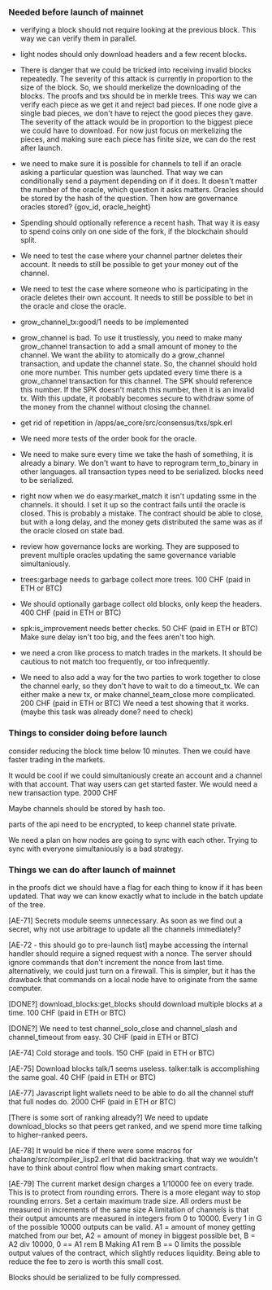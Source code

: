 ### Needed before launch of mainnet


* verifying a block should not require looking at the previous block. This way we can verify them in parallel.

* light nodes should only download headers and a few recent blocks.


* There is danger that we could be tricked into receiving invalid blocks repeatedly. The severity of this attack is currently in proportion to the size of the block.
So, we should merkelize the downloading of the blocks. The proofs and txs should be in merkle trees.
This way we can verify each piece as we get it and reject bad pieces. If one node give a single bad pieces, we don't have to reject the good pieces they gave.
The severity of the attack would be in proportion to the biggest piece we could have to download.
For now just focus on merkelizing the pieces, and making sure each piece has finite size, we can do the rest after launch.



* we need to make sure it is possible for channels to tell if an oracle asking a particular question was launched. That way we can conditionally send a payment depending on if it does.
It doesn't matter the number of the oracle, which question it asks matters.
Oracles should be stored by the hash of the question.
Then how are governance oracles stored? {gov_id, oracle_height}

* Spending should optionally reference a recent hash. That way it is easy to spend coins only on one side of the fork, if the blockchain should split.

* We need to test the case where your channel partner deletes their account. It needs to still be possible to get your money out of the channel.

* We need to test the case where someone who is participating in the oracle deletes their own account. It needs to still be possible to bet in the oracle and close the oracle.

* grow_channel_tx:good/1 needs to be implemented

* grow_channel is bad.
To use it trustlessly, you need to make many grow_channel transaction to add a small amount of money to the channel.
We want the ability to atomically do a grow_channel transaction, and update the channel state.
So, the channel should hold one more number.
This number gets updated every time there is a grow_channel transaction for this channel.
The SPK should reference this number.
If the SPK doesn't match this number, then it is an invalid tx.
With this update, it probably becomes secure to withdraw some of the money from the channel without closing the channel.

* get rid of repetition in /apps/ae_core/src/consensus/txs/spk.erl

* We need more tests of the order book for the oracle.

* We need to make sure every time we take the hash of something, it is already a binary.
We don't want to have to reprogram term_to_binary in other languages.
all transaction types need to be serialized.
blocks need to be serialized.

* right now when we do easy:market_match it isn't updating ssme in the channels. it should.
I set it up so the contract fails until the oracle is closed. This is probably a mistake. The contract should be able to close, but with a long delay, and the money gets distributed the same was as if the oracle closed on state bad.

* review how governance locks are working. They are supposed to prevent multiple oracles updating the same governance variable simultaniously.

* trees:garbage needs to garbage collect more trees. 100 CHF (paid in ETH or BTC)

* We should optionally garbage collect old blocks, only keep the headers. 400 CHF (paid in ETH or BTC)

* spk:is_improvement needs better checks. 50 CHF (paid in ETH or BTC)
Make sure delay isn't too big, and the fees aren't too high.

* we need a cron like process to match trades in the markets. It should be cautious to not match too frequently, or too infrequently.

* We need to also add a way for the two parties to work together to close the channel early, so they don't have to wait to do a timeout_tx. We can either make a new tx, or make channel_team_close more complicated. 200 CHF (paid in ETH or BTC)
We need a test showing that it works.
(maybe this task was already done? need to check)






### Things to consider doing before launch


consider reducing the block time below 10 minutes.
Then we could have faster trading in the markets.

It would be cool if we could simultaniously create an account and a channel with that account. That way users can get started faster. We would need a new transaction type. 2000 CHF

Maybe channels should be stored by hash too.

parts of the api need to be encrypted, to keep channel state private.

We need a plan on how nodes are going to sync with each other. Trying to sync with everyone simultaniously is a bad strategy.




### Things we can do after launch of mainnet

in the proofs dict we should have a flag for each thing to know if it has been updated. That way we can know exactly what to include in the batch update of the tree.

[AE-71] Secrets module seems unnecessary. As soon as we find out a secret, why not use arbitrage to update all the channels immediately?

[AE-72 - this should go to pre-launch list] maybe accessing the internal handler should require a signed request with a nonce.
The server should ignore commands that don't increment the nonce from last time.
alternatively, we could just turn on a firewall. This is simpler, but it has the drawback that commands on a local node have to originate from the same computer.

[DONE?] download_blocks:get_blocks should download multiple blocks at a time. 100 CHF (paid in ETH or BTC)

[DONE?] We need to test channel_solo_close and channel_slash and channel_timeout from easy. 30 CHF (paid in ETH or BTC)

[AE-74] Cold storage and tools. 150 CHF (paid in ETH or BTC)

[AE-75] Download blocks talk/1 seems useless. talker:talk is accomplishing the same goal. 40 CHF (paid in ETH or BTC)

[AE-77] Javascript light wallets need to be able to do all the channel stuff that full nodes do. 2000 CHF (paid in ETH or BTC)

[There is some sort of ranking already?] We need to update download_blocks so that peers get ranked, and we spend more time talking to higher-ranked peers.

[AE-78] It would be nice if there were some macros for chalang/src/compiler_lisp2.erl that did backtracking. that way we wouldn't have to think about control flow when making smart contracts.

[AE-79]
The current market design charges a 1/10000 fee on every trade. This is to protect from rounding errors.
There is a more elegant way to stop rounding errors. Set a certain maximum trade size. All orders must be measured in increments of the same size
A limitation of channels is that their output amounts are measured in integers from 0 to 10000.
Every 1 in G of the possible 10000 outputs can be valid.
A1 = amount of money getting matched from our bet,
A2 = amount of money in biggest possible bet,
B = A2 div 10000,
0 == A1 rem B
Making A1 rem B == 0 limits the possible output values of the contract, which slightly reduces liquidity. Being able to reduce the fee to zero is worth this small cost.

Blocks should be serialized to be fully compressed.
